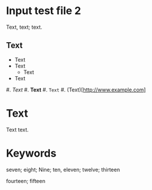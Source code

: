 # Input test file 2

Text, text; text.

## Text

- Text
- Text
    * Text
- Text

#. *Text*
#. **Text**
#. `Text`
#. (Text)[http://www.example.com]

# Text

Text text.

# Keywords

seven; eight; Nine; ten, eleven;
twelve; thirteen

fourteen; fifteen
